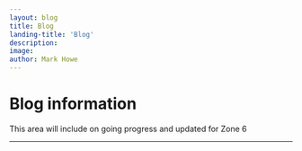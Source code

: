```yaml
---
layout: blog
title: Blog
landing-title: 'Blog'
description: 
image: 
author: Mark Howe
---
```


# Blog information

This area will include on going progress and updated for Zone 6

---